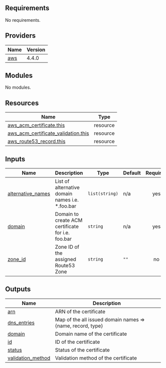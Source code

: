 <!-- prettier-ignore-start -->
<!-- markdownlint-disable -->
<!-- BEGINNING OF PRE-COMMIT-TERRAFORM DOCS HOOK -->
## Requirements

No requirements.

## Providers

| Name | Version |
|------|---------|
| <a name="provider_aws"></a> [aws](#provider\_aws) | 4.4.0 |

## Modules

No modules.

## Resources

| Name | Type |
|------|------|
| [aws_acm_certificate.this](https://registry.terraform.io/providers/hashicorp/aws/latest/docs/resources/acm_certificate) | resource |
| [aws_acm_certificate_validation.this](https://registry.terraform.io/providers/hashicorp/aws/latest/docs/resources/acm_certificate_validation) | resource |
| [aws_route53_record.this](https://registry.terraform.io/providers/hashicorp/aws/latest/docs/resources/route53_record) | resource |

## Inputs

| Name | Description | Type | Default | Required |
|------|-------------|------|---------|:--------:|
| <a name="input_alternative_names"></a> [alternative\_names](#input\_alternative\_names) | List of alternative domain names i.e. *.foo.bar | `list(string)` | n/a | yes |
| <a name="input_domain"></a> [domain](#input\_domain) | Domain to create ACM certificate for i.e. foo.bar | `string` | n/a | yes |
| <a name="input_zone_id"></a> [zone\_id](#input\_zone\_id) | Zone ID of the assigned Route53 Zone | `string` | `""` | no |

## Outputs

| Name | Description |
|------|-------------|
| <a name="output_arn"></a> [arn](#output\_arn) | ARN of the certificate |
| <a name="output_dns_entries"></a> [dns\_entries](#output\_dns\_entries) | Map of the all issued domain names => {name, record, type} |
| <a name="output_domain"></a> [domain](#output\_domain) | Domain name of the certificate |
| <a name="output_id"></a> [id](#output\_id) | ID of the certificate |
| <a name="output_status"></a> [status](#output\_status) | Status of the certificate |
| <a name="output_validation_method"></a> [validation\_method](#output\_validation\_method) | Validation method of the certificate |
<!-- END OF PRE-COMMIT-TERRAFORM DOCS HOOK -->
<!-- markdownlint-disable -->
<!-- prettier-ignore-end -->

